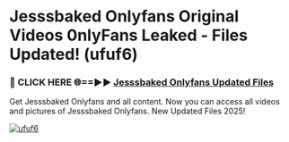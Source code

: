# Jesssbaked Onlyfans Original Videos 0nlyFans Leaked - Files Updated! (ufuf6)

<h3>🔴 CLICK HERE 🌐==►► <a href="https://tinyurl.com/ehrbuxhb" rel="nofollow">Jesssbaked Onlyfans Updated Files</a></h3>

Get Jesssbaked Onlyfans and all content. Now you can access all videos and pictures of Jesssbaked Onlyfans. New Updated Files 2025!

[![ufuf6](https://i.imgur.com/lVYEuWS.gif)](https://tinyurl.com/ehrbuxhb)
